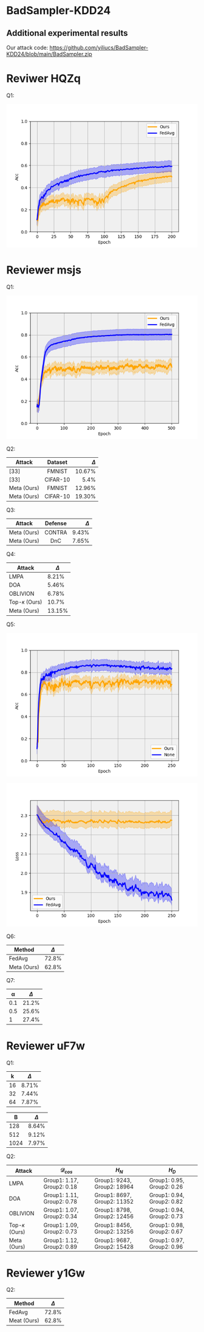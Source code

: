 # BadSampler-KDD24
## Additional experimental results

Our attack code: https://github.com/yiliucs/BadSampler-KDD24/blob/main/BadSampler.zip

# Reviwer HQZq
Q1:

![fig 1](https://github.com/yiliucs/BadSampler-KDD24/blob/main/TESTattack.png)


# Reviewer msjs

Q1:

![fig 1](https://github.com/yiliucs/BadSampler-KDD24/blob/main/Acc1000.png)

Q2:

| Attack   |      Dataset      |  $\Delta$ |
|----------|:-------------:|------:|
| [33] |  FMNIST | 10.67% |
| [33] |  CIFAR-10 | 5.4% |
| Meta (Ours) |    FMNIST   |   12.96% |
| Meta (Ours) |    CIFAR-10   |   19.30% |


Q3:

| Attack   |      Defense      |  $\Delta$ |
|----------|:-------------:|------:|
| Meta (Ours) |    CONTRA   |   9.43% |
| Meta (Ours) |    DnC   |   7.65% |

Q4:

| Attack     | $\Delta$ |
| ----------- | ----------- |
|LMPA|8.21%|
|DOA|5.46%|
|OBLIVION|6.78%|
|Top-𝜅 (Ours)|10.7%|
|Meta (Ours)|13.15%|
Q5:

![fig 1](https://github.com/yiliucs/BadSampler-KDD24/blob/main/Acc.png)

![fig 1](https://github.com/yiliucs/BadSampler-KDD24/blob/main/loss.png)

Q6: 

| Method     | $\Delta$ |
| ----------- | ----------- |
|FedAvg|72.8%|
|Meta (Ours)|62.8%|

Q7:

| α     | $\Delta$ |
| ----------- | ----------- |
|0.1|21.2%|
|0.5|25.6%|
|1|27.4%|


# Reviewer uF7w

Q1:

| k     | $\Delta$ |
| ----------- | ----------- |
|16|8.71%|
|32|7.44%|
|64|7.87%|

| B     | $\Delta$ |
| ----------- | ----------- |
|128|8.64%|
|512|9.12%|
|1024|7.97%|

Q2:

| Attack     | $\mathcal{D}_{cos}$ | $H_N$|$H_D$|
| ----------- | ----------- |----------- |----------- |
|LMPA|Group1: 1.17, Group2: 0.18|Group1: 9243, Group2: 18964|Group1: 0.95, Group2: 0.26|
|DOA|Group1: 1.11, Group2: 0.78|Group1: 8697, Group2: 11352|Group1: 0.94, Group2: 0.82|
|OBLIVION|Group1: 1.07, Group2: 0.34|Group1: 8798, Group2: 12456|Group1: 0.94, Group2: 0.73|
|Top-𝜅 (Ours)|Group1: 1.09, Group2: 0.73 |Group1: 8456, Group2: 13256|Group1: 0.98, Group2: 0.67|
|Meta (Ours)|Group1: 1.12, Group2: 0.89 |Group1: 9687, Group2: 15428|Group1: 0.97, Group2: 0.96|

# Reviewer y1Gw

Q2:

| Method     | $\Delta$ |
| ----------- | ----------- |
|FedAvg|72.8%|
|Meat (Ours)|62.8%|
